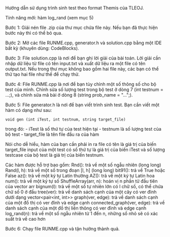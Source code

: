 Hướng dẫn sử dụng trình sinh test theo format Themis của TLEOJ.

Tính năng mới: hàm log_rand (xem mục 5)

Bước 1: Giải nén file .zip của thư mục chứa file này. Nếu bạn đã thực hiện bước này thì có thể bỏ qua.

Bước 2: Mở các file RUNME.cpp, generator.h và solution.cpp bằng một IDE bất kỳ (khuyên dùng: CodeBlocks).

Bước 3: File solution.cpp là nơi để bạn ghi lời giải của bài toán. Lời giải cần nhập dữ liệu từ file có tên input.txt và xuất dữ liệu ra một file có tên output.txt. Nếu trong thư mục không bao gồm hai file này, các bạn có thể thử tạo hai file như thế để chạy thử.

Bước 4: File RUNME.cpp là nơi để bạn tùy chỉnh một số thông số cho bộ test của mình. Chỉnh sửa số lượng test trong bộ test ở dòng 7 (int testnum = ...;), và chỉnh sửa mã bài ở dòng 8 (string prob_name = "...";).

Bước 5: File generator.h là nơi để bạn viết trình sinh test. Bạn cần viết một hàm có dạng như sau:

	void gen (int iTest, int testnum, string target_file)

trong đó: - iTest là số thứ tự của test hiện tại
	  - testnum là số lượng test của bộ test
	  - target_file là tên file đầu ra của hàm

Nói cho dễ hiểu, hàm của bạn cần phải in ra file có tên là giá trị của biến target_file input của một test có số thứ tự là giá trị của biến iTest và số lượng testcase của bộ test là giá trị của biến testnum.

Các hàm được hỗ trợ bao gồm:
	Rnd(): trả về một số ngẫu nhiên (long long)
	Rand(l, h): trả về một số trong đoạn [l, h] (long long)
	bit91(): trả về True hoặc False
	az(): trả về một ký tự Latin thường
	AZ(): trả về một ký tự Latin hoa
	num(): trả về một ký tự số
	ShuffleArray(arr, n): hoán vị n phần tử đầu tiên của vector arr
	bignum(l): trả về một số tự nhiên lớn có l chữ số, có thể chứa chữ số 0 ở đầu
	tree(ver): trả về danh sách cạnh của một cây có ver đỉnh dưới dạng vector<pair<int, int>>
	graph(ver, edge): trả về danh sách cạnh của một đồ thị có ver đỉnh và edge cạnh
	connected_graph(ver, edge): trả về danh sách cạnh của một đồ thị liên thông có ver đỉnh và edge cạnh
	log_rand(n): trả về một số ngẫu nhiên từ 1 đến n, những số nhỏ sẽ có xác suất trả về cao hơn

Bước 6: Chạy file RUNME.cpp và tận hưởng thành quả.
